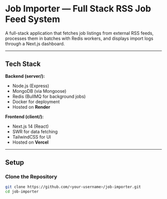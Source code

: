 # Job Importer — Full Stack RSS Job Feed System

A full-stack application that fetches job listings from external RSS feeds, processes them in batches with Redis workers, and displays import logs through a Next.js dashboard.

---

## Tech Stack

**Backend (server/):**

- Node.js (Express)
- MongoDB (via Mongoose)
- Redis (BullMQ for background jobs)
- Docker for deployment
- Hosted on **Render**

**Frontend (client/):**

- Next.js 14 (React)
- SWR for data fetching
- TailwindCSS for UI
- Hosted on **Vercel**

---

## Setup

### Clone the Repository

```bash
git clone https://github.com/<your-username>/job-importer.git
cd job-importer
```
